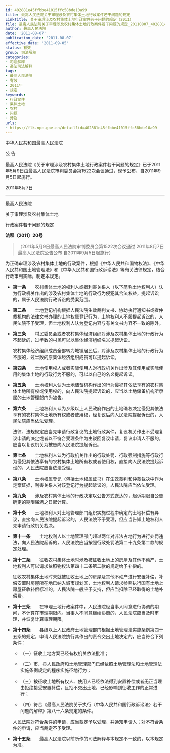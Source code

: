 ```yaml
---
id: 402881e45ffbbe41015ffc58bde10a99
title: 最高人民法院关于审理涉及农村集体土地行政案件若干问题的规定
LinkTitle: 关于审理涉及农村集体土地行政案件若干问题的规定（2011）
file: 最高人民法院关于审理涉及农村集体土地行政案件若干问题的规定_20110807_402881e45ffbbe41015ffc58bde10a99.docx
author: 最高人民法院
date: '2011-08-07'
publication_date: '2011-08-07'
effective_date: '2011-09-05'
status: 有效
group: 司法解释
categories:
- 司法解释
- 高法司法解释
tags:
- 最高人民法院
- 有效
- 2011年
- 规定
keywords:
- 行政案件
- 集体土地
- 农村
- 问题
- 涉及
urls:
- https://flk.npc.gov.cn/detail?id=402881e45ffbbe41015ffc58bde10a99
---
```


中华人民共和国最高人民法院

公 告

最高人民法院《关于审理涉及农村集体土地行政案件若干问题的规定》已于2011年5月9日由最高人民法院审判委员会第1522次会议通过，现予公布，自2011年9月5日起施行。

2011年8月7日

---

最高人民法院

关于审理涉及农村集体土地

行政案件若干问题的规定

**法释〔2011〕20号**

> （2011年5月9日最高人民法院审判委员会第1522次会议通过 2011年8月7日最高人民法院公告公布 自2011年9月5日起施行）

为正确审理涉及农村集体土地的行政案件，根据《中华人民共和国物权法》、《中华人民共和国土地管理法》和《中华人民共和国行政诉讼法》等有关法律规定，结合行政审判实际，制定本规定。

- **第一条**　　农村集体土地的权利人或者利害关系人（以下简称土地权利人）认为行政机关作出的涉及农村集体土地的行政行为侵犯其合法权益，提起诉讼的，属于人民法院行政诉讼的受案范围。

- **第二条**　　土地登记机构根据人民法院生效裁判文书、协助执行通知书或者仲裁机构的法律文书办理的土地权属登记行为，土地权利人不服提起诉讼的，人民法院不予受理，但土地权利人认为登记内容与有关文书内容不一致的除外。

- **第三条**　　村民委员会或者农村集体经济组织对涉及农村集体土地的行政行为不起诉的，过半数的村民可以以集体经济组织名义提起诉讼。

  农村集体经济组织成员全部转为城镇居民后，对涉及农村集体土地的行政行为不服的，过半数的原集体经济组织成员可以提起诉讼。

- **第四条**　　土地使用权人或者实际使用人对行政机关作出涉及其使用或实际使用的集体土地的行政行为不服的，可以以自己的名义提起诉讼。

- **第五条**　　土地权利人认为土地储备机构作出的行为侵犯其依法享有的农村集体土地所有权或使用权的，向人民法院提起诉讼的，应当以土地储备机构所隶属的土地管理部门为被告。

- **第六条**　　土地权利人认为乡级以上人民政府作出的土地确权决定侵犯其依法享有的农村集体土地所有权或者使用权，经复议后向人民法院提起诉讼的，人民法院应当依法受理。

  法律、法规规定应当先申请行政复议的土地行政案件，复议机关作出不受理复议申请的决定或者以不符合受理条件为由驳回复议申请，复议申请人不服的，应当以复议机关为被告向人民法院提起诉讼。

- **第七条**　　土地权利人认为行政机关作出的行政处罚、行政强制措施等行政行为侵犯其依法享有的农村集体土地所有权或者使用权，直接向人民法院提起诉讼的，人民法院应当依法受理。

- **第八条**　　土地权属登记（包括土地权属证书）在生效裁判和仲裁裁决中作为定案证据，利害关系人对该登记行为提起诉讼的，人民法院应当依法受理。

- **第九条**　　涉及农村集体土地的行政决定以公告方式送达的，起诉期限自公告确定的期限届满之日起计算。

- **第十条**　　土地权利人对土地管理部门组织实施过程中确定的土地补偿有异议，直接向人民法院提起诉讼的，人民法院不予受理，但应当告知土地权利人先申请行政机关裁决。

- **第十一条**　　土地权利人以土地管理部门超过两年对非法占地行为进行处罚违法，向人民法院起诉的，人民法院应当按照行政处罚法第二十九条第二款的规定处理。

- **第十二条**　　征收农村集体土地时涉及被征收土地上的房屋及其他不动产，土地权利人可以请求依照物权法第四十二条第二款的规定给予补偿的。

  征收农村集体土地时未就被征收土地上的房屋及其他不动产进行安置补偿，补偿安置时房屋所在地已纳入城市规划区，土地权利人请求参照执行国有土地上房屋征收补偿标准的，人民法院一般应予支持，但应当扣除已经取得的土地补偿费。

- **第十三条**　　在审理土地行政案件中，人民法院经当事人同意进行协调的期间，不计算在审理期限内。当事人不同意继续协商的，人民法院应当及时审理，并恢复计算审理期限。

- **第十四条**　　县级以上人民政府土地管理部门根据土地管理法实施条例第四十五条的规定，申请人民法院执行其作出的责令交出土地决定的，应当符合下列条件：

  - （一）征收土地方案已经有权机关依法批准；

  - （二）市、县人民政府和土地管理部门已经依照土地管理法和土地管理法实施条例规定的程序实施征地行为；

  - （三）被征收土地所有权人、使用人已经依法得到安置补偿或者无正当理由拒绝接受安置补偿，且拒不交出土地，已经影响到征收工作的正常进行；

  - （四）符合《最高人民法院关于执行〈中华人民共和国行政诉讼法〉若干问题的解释》第八十六条规定的条件。

  人民法院对符合条件的申请，应当裁定予以受理，并通知申请人；对不符合条件的申请，应当裁定不予受理。

- **第十五条**　　最高人民法院以前所作的司法解释与本规定不一致的，以本规定为准。
